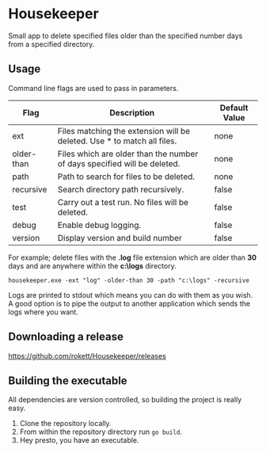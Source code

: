 # Housekeeper

Small app to delete specified files older than the specified number days from a specified directory.

## Usage

Command line flags are used to pass in parameters.

| Flag       | Description                                                              | Default Value |
| ---------- | ------------------------------------------------------------------------ | ------------- |
| ext        | Files matching the extension will be deleted. Use * to match all files.  | none          |
| older-than | Files which are older than the number of days specified will be deleted. | none          |
| path       | Path to search for files to be deleted.                                  | none          |
| recursive  | Search directory path recursively.                                       | false         |
| test       | Carry out a test run.  No files will be deleted.                         | false         |
| debug      | Enable debug logging.                                                    | false         |
| version    | Display version and build number                                         | false         |

For example; delete files with the **.log** file extension which are older than **30** days and are anywhere within the **c:\logs** directory.

````Batchfile
housekeeper.exe -ext "log" -older-than 30 -path "c:\logs" -recursive
````

Logs are printed to stdout which means you can do with them as you wish.  A good option is to pipe the output to another application which sends the logs where you want.

## Downloading a release

<https://github.com/rokett/Housekeeper/releases>

## Building the executable

All dependencies are version controlled, so building the project is really easy.

1. Clone the repository locally.
2. From within the repository directory run `go build`.
3. Hey presto, you have an executable.
